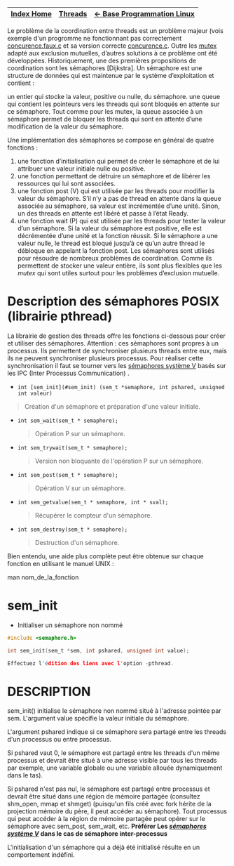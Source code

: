 [Index Home](/) | [Threads](.) | [<- Base Programmation Linux](..) 
-----------------|-------------| ------------------

Le problème de la coordination entre threads est un problème majeur (vois exemple d'un progromme ne fonctionnant pas correctement [concurence.faux.c](https://github.com/ISSAE/nsy103/blob/master/BaseProgLinux/Threads/concurence.fux.c) et sa version correcte [concurence.c](https://github.com/ISSAE/nsy103/blob/master/BaseProgLinux/Threads/concurence.c). Outre les [mutex](MutexTh.md) adapté aux exclusion mutuelles, d’autres solutions à ce problème ont été développées. Historiquement, une des premières propositions de coordination sont les sémaphores [Dijkstra]. Un sémaphore est une structure de données qui est maintenue par le système d’exploitation et contient :

un entier qui stocke la valeur, positive ou nulle, du sémaphore.
une queue qui contient les pointeurs vers les threads qui sont bloqués en attente sur ce sémaphore.
Tout comme pour les mutex, la queue associée à un sémaphore permet de bloquer les threads qui sont en attente d’une modification de la valeur du sémaphore.

Une implémentation des sémaphores se compose en général de quatre fonctions :

1. une fonction d’initialisation qui permet de créer le sémaphore et de lui attribuer une valeur initiale nulle ou positive.
2. une fonction permettant de détruire un sémaphore et de libérer les ressources qui lui sont associées.
3. une fonction post (V) qui est utilisée par les threads pour modifier la valeur du sémaphore. S’il n’y a pas de thread en attente dans la queue associée au sémaphore, sa valeur est incrémentée d’une unité. Sinon, un des threads en attente est libéré et passe à l’état Ready.
4. une fonction wait (P) qui est utilisée par les threads pour tester la valeur d’un sémaphore. Si la valeur du sémaphore est positive, elle est décrémentée d’une unité et la fonction réussit. Si le sémaphore a une valeur nulle, le thread est bloqué jusqu’à ce qu’un autre thread le débloque en appelant la fonction post.
Les sémaphores sont utilisés pour résoudre de nombreux problèmes de coordination. Comme ils permettent de stocker une valeur entière, ils sont plus flexibles que les _mutex_ qui sont utiles surtout pour les problèmes d’exclusion mutuelle.


# Description des sémaphores POSIX (librairie pthread)

La librairie de gestion des threads offre les fonctions ci-dessous pour créer et utiliser des sémaphores. Attention : ces sémaphores sont propres à un processus. Ils permettent de synchroniser plusieurs threads entre eux, mais ils ne peuvent synchroniser plusieurs processus. Pour réaliser cette synchronisation il faut se tourner vers les [sémaphores système V](/ProgAvancee/SemaphorePourProc/semaphor.md) basés sur les IPC (Inter Processus Communication) .

* `int [sem_init](#sem_init) (sem_t *semaphore, int pshared, unsigned int valeur)`
> Création d'un sémaphore et préparation d'une valeur initiale.
* `int sem_wait(sem_t * semaphore);`
  > Opération P sur un sémaphore.
* `int sem_trywait(sem_t * semaphore);`
  > Version non bloquante de l'opération P sur un sémaphore.
* `int sem_post(sem_t * semaphore);`
  > Opération V sur un sémaphore.
* `int sem_getvalue(sem_t * semaphore, int * sval);`
  > Récupérer le compteur d'un sémaphore.
* `int sem_destroy(sem_t * semaphore);`
  > Destruction d'un sémaphore.

Bien entendu, une aide plus complète peut être obtenue sur chaque fonction en utilisant le manuel UNIX :

man nom_de_la_fonction

# sem_init 
- Initialiser un sémaphore non nommé

```C
#include <semaphore.h>

int sem_init(sem_t *sem, int pshared, unsigned int value);

Effectuez l'édition des liens avec l'option -pthread.
```
# DESCRIPTION
sem_init()  initialise le sémaphore non nommé situé à l'adresse pointée par sem. L'argument value spécifie la valeur initiale du sémaphore.

L'argument pshared indique si  ce  sémaphore  sera  partagé  entre  les threads d'un processus ou entre processus.

Si pshared vaut 0, le sémaphore est partagé entre les threads d'un même processus et devrait être situé à une adresse visible par tous les threads par  exemple,  une variable globale ou une variable allouée dynamiquement dans le tas).

Si pshared n'est pas nul, le sémaphore est partagé entre  processus  et devrait  être  situé  dans  une  région  de mémoire partagée (consultez shm_open, mmap et shmget) (puisqu'un fils  créé  avec  fork hérite de la projection mémoire du père, il peut accéder au sémaphore). Tout processus qui peut accéder à la région de  mémoire  partagée  peut opérer sur le sémaphore avec sem_post, sem_wait, etc. **Préférer Les _[sémaphores système V](/ProgAvancee/SemaphorePourProc/semaphor.md)_ dans le cas de sémaphore inter-processus**

L'initialisation d'un sémaphore qui a déjà été initialisé résulte en un comportement indéfini.

